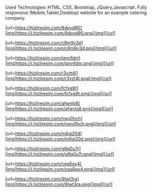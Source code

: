 Used Technologies: HTML, CSS, Bootstrap, JQuery,Javascript.
Fully responsive (Mobile,Tablet,Desktop) website for an example catering company.

[url=https://hizliresim.com/8doyd90][img]https://i.hizliresim.com/8doyd90.png[/img][/url]

[url=https://hizliresim.com/c8m9v3d][img]https://i.hizliresim.com/c8m9v3d.png[/img][/url]

[url=https://hizliresim.com/jqnnfdm][img]https://i.hizliresim.com/jqnnfdm.png[/img][/url]

[url=https://hizliresim.com/r3vzt4l][img]https://i.hizliresim.com/r3vzt4l.png[/img][/url]

[url=https://hizliresim.com/fcfxg9t][img]https://i.hizliresim.com/fcfxg9t.png[/img][/url]

[url=https://hizliresim.com/afwnls8][img]https://i.hizliresim.com/afwnls8.png[/img][/url]

[url=https://hizliresim.com/nwv0hch][img]https://i.hizliresim.com/nwv0hch.png[/img][/url]

[url=https://hizliresim.com/m6qj20d][img]https://i.hizliresim.com/m6qj20d.png[/img][/url]

[url=https://hizliresim.com/g9q0u7r][img]https://i.hizliresim.com/g9q0u7r.png[/img][/url]

[url=https://hizliresim.com/ces6qv4][img]https://i.hizliresim.com/ces6qv4.png[/img][/url]

[url=https://hizliresim.com/9lwt3ra][img]https://i.hizliresim.com/9lwt3ra.png[/img][/url]
